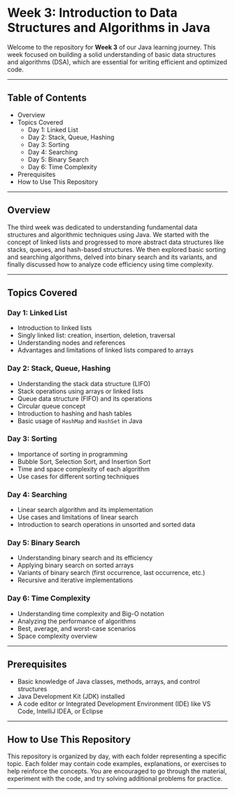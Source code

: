 # Week 3: Introduction to Data Structures and Algorithms in Java

Welcome to the repository for **Week 3** of our Java learning journey. This week focused on building a solid understanding of basic data structures and algorithms (DSA), which are essential for writing efficient and optimized code.

---

## Table of Contents

- Overview  
- Topics Covered  
  - Day 1: Linked List  
  - Day 2: Stack, Queue, Hashing  
  - Day 3: Sorting  
  - Day 4: Searching  
  - Day 5: Binary Search  
  - Day 6: Time Complexity  
- Prerequisites  
- How to Use This Repository

---

## Overview

The third week was dedicated to understanding fundamental data structures and algorithmic techniques using Java. We started with the concept of linked lists and progressed to more abstract data structures like stacks, queues, and hash-based structures. We then explored basic sorting and searching algorithms, delved into binary search and its variants, and finally discussed how to analyze code efficiency using time complexity.

---

## Topics Covered

### Day 1: Linked List
- Introduction to linked lists  
- Singly linked list: creation, insertion, deletion, traversal  
- Understanding nodes and references  
- Advantages and limitations of linked lists compared to arrays

### Day 2: Stack, Queue, Hashing
- Understanding the stack data structure (LIFO)  
- Stack operations using arrays or linked lists  
- Queue data structure (FIFO) and its operations  
- Circular queue concept  
- Introduction to hashing and hash tables  
- Basic usage of `HashMap` and `HashSet` in Java

### Day 3: Sorting
- Importance of sorting in programming  
- Bubble Sort, Selection Sort, and Insertion Sort  
- Time and space complexity of each algorithm  
- Use cases for different sorting techniques

### Day 4: Searching
- Linear search algorithm and its implementation  
- Use cases and limitations of linear search  
- Introduction to search operations in unsorted and sorted data

### Day 5: Binary Search
- Understanding binary search and its efficiency  
- Applying binary search on sorted arrays  
- Variants of binary search (first occurrence, last occurrence, etc.)  
- Recursive and iterative implementations

### Day 6: Time Complexity
- Understanding time complexity and Big-O notation  
- Analyzing the performance of algorithms  
- Best, average, and worst-case scenarios  
- Space complexity overview

---

## Prerequisites

- Basic knowledge of Java classes, methods, arrays, and control structures  
- Java Development Kit (JDK) installed  
- A code editor or Integrated Development Environment (IDE) like VS Code, IntelliJ IDEA, or Eclipse

---

## How to Use This Repository

This repository is organized by day, with each folder representing a specific topic. Each folder may contain code examples, explanations, or exercises to help reinforce the concepts. You are encouraged to go through the material, experiment with the code, and try solving additional problems for practice.

---


